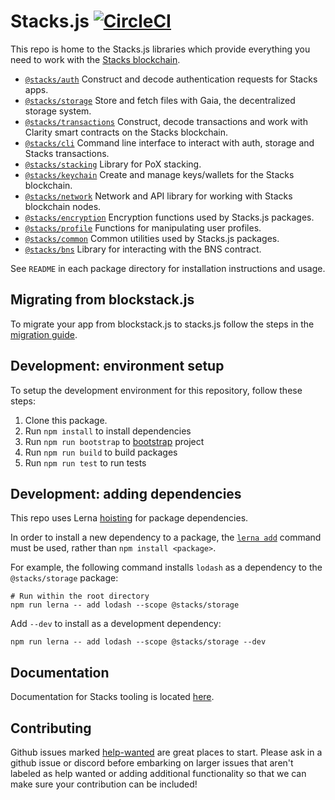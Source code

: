 # Stacks.js [![CircleCI](https://img.shields.io/circleci/project/blockstack/stacks.js/master.svg)](https://circleci.com/gh/blockstack/stacks.js/tree/master)

This repo is home to the Stacks.js libraries which provide everything you need to work with the [Stacks blockchain](https://www.stacks.co/what-is-stacks).

- [`@stacks/auth`](https://github.com/blockstack/stacks.js/tree/master/packages/auth) Construct and decode authentication requests for Stacks apps.
- [`@stacks/storage`](https://github.com/blockstack/stacks.js/tree/master/packages/storage) Store and fetch files with Gaia, the decentralized storage system.
- [`@stacks/transactions`](https://github.com/blockstack/stacks.js/tree/master/packages/transactions) Construct, decode transactions and work with Clarity smart contracts on the Stacks blockchain.
- [`@stacks/cli`](https://github.com/blockstack/stacks.js/tree/master/packages/cli) Command line interface to interact with auth, storage and Stacks transactions.
- [`@stacks/stacking`](https://github.com/blockstack/stacks.js/tree/master/packages/stacking) Library for PoX stacking.
- [`@stacks/keychain`](https://github.com/blockstack/stacks.js/tree/master/packages/keychain) Create and manage keys/wallets for the Stacks blockchain.
- [`@stacks/network`](https://github.com/blockstack/stacks.js/tree/master/packages/network) Network and API library for working with Stacks blockchain nodes.
- [`@stacks/encryption`](https://github.com/blockstack/stacks.js/tree/master/packages/encryption) Encryption functions used by Stacks.js packages.
- [`@stacks/profile`](https://github.com/blockstack/stacks.js/tree/master/packages/profile) Functions for manipulating user profiles.
- [`@stacks/common`](https://github.com/blockstack/stacks.js/tree/master/packages/common) Common utilities used by Stacks.js packages.
- [`@stacks/bns`](https://github.com/blockstack/stacks.js/tree/master/packages/bns) Library for interacting with the BNS contract.

See `README` in each package directory for installation instructions and usage.

## Migrating from blockstack.js

To migrate your app from blockstack.js to stacks.js follow the steps in the [migration guide](https://github.com/blockstack/stacks.js/tree/master/migration-guide.md).

## Development: environment setup

To setup the development environment for this repository, follow these steps:

1. Clone this package.
2. Run `npm install` to install dependencies
3. Run `npm run bootstrap` to [bootstrap](https://github.com/lerna/lerna/tree/main/commands/bootstrap) project
4. Run `npm run build` to build packages
5. Run `npm run test` to run tests

## Development: adding dependencies

This repo uses Lerna [hoisting](https://github.com/lerna/lerna/blob/main/doc/hoist.md) for package dependencies.

In order to install a new dependency to a package, the [`lerna add`](https://github.com/lerna/lerna/tree/main/commands/add) command must be used, rather than `npm install <package>`.

For example, the following command installs `lodash` as a dependency to the `@stacks/storage` package:
```shell
# Run within the root directory
npm run lerna -- add lodash --scope @stacks/storage
```

Add `--dev` to install as a development dependency:
```shell
npm run lerna -- add lodash --scope @stacks/storage --dev
```

## Documentation

Documentation for Stacks tooling is located [here](https://docs.blockstack.org/).

## Contributing

Github issues marked [help-wanted](https://github.com/blockstack/stacks.js/labels/help-wanted)
are great places to start. Please ask in a github issue or discord before embarking
on larger issues that aren't labeled as help wanted or adding additional
functionality so that we can make sure your contribution can be included!
